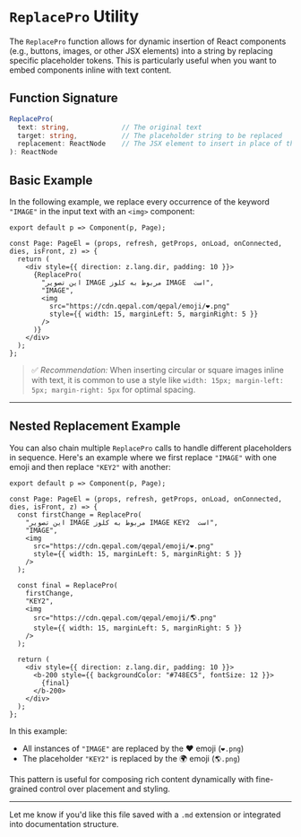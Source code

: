 
# `ReplacePro` Utility

The `ReplacePro` function allows for dynamic insertion of React components (e.g., buttons, images, or other JSX elements) into a string by replacing specific placeholder tokens. This is particularly useful when you want to embed components inline with text content.

## Function Signature

```ts
ReplacePro(
  text: string,             // The original text
  target: string,           // The placeholder string to be replaced
  replacement: ReactNode    // The JSX element to insert in place of the placeholder
): ReactNode
```

## Basic Example

In the following example, we replace every occurrence of the keyword `"IMAGE"` in the input text with an `<img>` component:

```tsx
export default p => Component(p, Page);

const Page: PageEl = (props, refresh, getProps, onLoad, onConnected, dies, isFront, z) => {
  return (
    <div style={{ direction: z.lang.dir, padding: 10 }}>
      {ReplacePro(
        "این تصویر IMAGE مربوط به کلوز IMAGE  است",
        "IMAGE",
        <img
          src="https://cdn.qepal.com/qepal/emoji/❤.png"
          style={{ width: 15, marginLeft: 5, marginRight: 5 }}
        />
      )}
    </div>
  );
};
```

> ✅ *Recommendation:* When inserting circular or square images inline with text, it is common to use a style like `width: 15px; margin-left: 5px; margin-right: 5px` for optimal spacing.

---

## Nested Replacement Example

You can also chain multiple `ReplacePro` calls to handle different placeholders in sequence. Here's an example where we first replace `"IMAGE"` with one emoji and then replace `"KEY2"` with another:

```tsx
export default p => Component(p, Page);

const Page: PageEl = (props, refresh, getProps, onLoad, onConnected, dies, isFront, z) => {
  const firstChange = ReplacePro(
    "این تصویر IMAGE مربوط به کلوز IMAGE KEY2  است",
    "IMAGE",
    <img
      src="https://cdn.qepal.com/qepal/emoji/❤.png"
      style={{ width: 15, marginLeft: 5, marginRight: 5 }}
    />
  );

  const final = ReplacePro(
    firstChange,
    "KEY2",
    <img
      src="https://cdn.qepal.com/qepal/emoji/🌎.png"
      style={{ width: 15, marginLeft: 5, marginRight: 5 }}
    />
  );

  return (
    <div style={{ direction: z.lang.dir, padding: 10 }}>
      <b-200 style={{ backgroundColor: "#748EC5", fontSize: 12 }}>
        {final}
      </b-200>
    </div>
  );
};
```

In this example:
- All instances of `"IMAGE"` are replaced by the ❤️ emoji (`❤.png`)
- The placeholder `"KEY2"` is replaced by the 🌍 emoji (`🌎.png`)

This pattern is useful for composing rich content dynamically with fine-grained control over placement and styling.

---

Let me know if you'd like this file saved with a `.md` extension or integrated into documentation structure.

